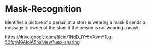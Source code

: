 # Mask-Recognition
Identifies a picture of a person at a store is wearing a mask &amp; sends a message to owner of the store if the person is not wearing a  mask.

https://drive.google.com/file/d/1NdD_lYv5VXvmY1Lg-50fgrMGAIoiA5ha/view?usp=sharing
